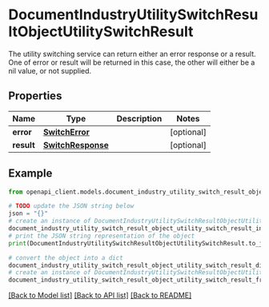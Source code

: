 # DocumentIndustryUtilitySwitchResultObjectUtilitySwitchResult

The utility switching service can return either an error response or a result.  One of error or result will be returned in this case, the other will either be a nil value, or not supplied. 

## Properties

Name | Type | Description | Notes
------------ | ------------- | ------------- | -------------
**error** | [**SwitchError**](SwitchError.md) |  | [optional] 
**result** | [**SwitchResponse**](SwitchResponse.md) |  | [optional] 

## Example

```python
from openapi_client.models.document_industry_utility_switch_result_object_utility_switch_result import DocumentIndustryUtilitySwitchResultObjectUtilitySwitchResult

# TODO update the JSON string below
json = "{}"
# create an instance of DocumentIndustryUtilitySwitchResultObjectUtilitySwitchResult from a JSON string
document_industry_utility_switch_result_object_utility_switch_result_instance = DocumentIndustryUtilitySwitchResultObjectUtilitySwitchResult.from_json(json)
# print the JSON string representation of the object
print(DocumentIndustryUtilitySwitchResultObjectUtilitySwitchResult.to_json())

# convert the object into a dict
document_industry_utility_switch_result_object_utility_switch_result_dict = document_industry_utility_switch_result_object_utility_switch_result_instance.to_dict()
# create an instance of DocumentIndustryUtilitySwitchResultObjectUtilitySwitchResult from a dict
document_industry_utility_switch_result_object_utility_switch_result_from_dict = DocumentIndustryUtilitySwitchResultObjectUtilitySwitchResult.from_dict(document_industry_utility_switch_result_object_utility_switch_result_dict)
```
[[Back to Model list]](../README.md#documentation-for-models) [[Back to API list]](../README.md#documentation-for-api-endpoints) [[Back to README]](../README.md)


